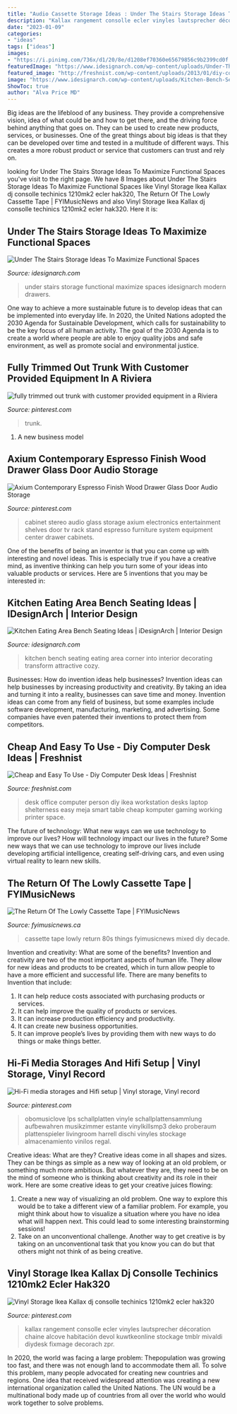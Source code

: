 ```yaml
---
title: "Audio Cassette Storage Ideas : Under The Stairs Storage Ideas To Maximize Functional Spaces"
description: "Kallax rangement consolle ecler vinyles lautsprecher décoration chaine alcove habitación devol kuwtkeonline stockage tmblr mivaldi diydesk fixmage decorach zpr"
date: "2023-01-09"
categories:
- "ideas"
tags: ["ideas"]
images:
- "https://i.pinimg.com/736x/d1/20/8e/d1208ef70360e65679856c9b2399cd0f.jpg"
featuredImage: "https://www.idesignarch.com/wp-content/uploads/Under-The-Stairs-Storage-Ideas_9.jpg"
featured_image: "http://freshnist.com/wp-content/uploads/2013/01/diy-computer-desk-ideas-9.jpg"
image: "https://www.idesignarch.com/wp-content/uploads/Kitchen-Bench-Seating-Ideas_2.jpg"
ShowToc: true
author: "Alva Price MD"
---
```



Big ideas are the lifeblood of any business. They provide a comprehensive vision, idea of what could be and how to get there, and the driving force behind anything that goes on. They can be used to create new products, services, or businesses. One of the great things about big ideas is that they can be developed over time and tested in a multitude of different ways. This creates a more robust product or service that customers can trust and rely on.

	

		
looking for Under The Stairs Storage Ideas To Maximize Functional Spaces you've visit to the right page. We have 8 Images about Under The Stairs Storage Ideas To Maximize Functional Spaces like Vinyl Storage Ikea Kallax dj consolle techinics 1210mk2 ecler hak320, The Return Of The Lowly Cassette Tape | FYIMusicNews and also Vinyl Storage Ikea Kallax dj consolle techinics 1210mk2 ecler hak320. Here it is:
		
    
## Under The Stairs Storage Ideas To Maximize Functional Spaces

<img loading=lazy src="https://www.idesignarch.com/wp-content/uploads/Under-The-Stairs-Storage-Ideas_9.jpg" onerror="this.onerror=null;this.src='https://tse4.mm.bing.net/th?id=OIP.Nzy4pwoePCxEBY-K5Y1siAHaGn&amp;pid=15.1';" alt="Under The Stairs Storage Ideas To Maximize Functional Spaces">

_Source: idesignarch.com_

>under stairs storage functional maximize spaces idesignarch modern drawers. 

	

One way to achieve a more sustainable future is to develop ideas that can be implemented into everyday life. In 2020, the United Nations adopted the 2030 Agenda for Sustainable Development, which calls for sustainability to be the key focus of all human activity. The goal of the 2030 Agenda is to create a world where people are able to enjoy quality jobs and safe environment, as well as promote social and environmental justice.

    
## Fully Trimmed Out Trunk With Customer Provided Equipment In A Riviera

<img loading=lazy src="https://i.pinimg.com/736x/60/2f/cf/602fcfb166c0e5888dc8dcffd9a584d2--trunks-equipment.jpg" onerror="this.onerror=null;this.src='https://tse2.mm.bing.net/th?id=OIP.YkoaiDaZz3bx9q7vO8WREgHaEc&amp;pid=15.1';" alt="fully trimmed out trunk with customer provided equipment in a Riviera">

_Source: pinterest.com_

>trunk. 

	

1. A new business model 

    
## Axium Contemporary Espresso Finish Wood Drawer Glass Door Audio Storage

<img loading=lazy src="https://i.pinimg.com/736x/8b/97/95/8b9795877160068065d2f6817326dad1--tv-media-stands-stereo-cabinet.jpg" onerror="this.onerror=null;this.src='https://tse3.mm.bing.net/th?id=OIP.QKHnrXuY92DepTS5xkDNdwHaIj&amp;pid=15.1';" alt="Axium Contemporary Espresso Finish Wood Drawer Glass Door Audio Storage">

_Source: pinterest.com_

>cabinet stereo audio glass storage axium electronics entertainment shelves door tv rack stand espresso furniture system equipment center drawer cabinets. 

	

One of the benefits of being an inventor is that you can come up with interesting and novel ideas. This is especially true if you have a creative mind, as inventive thinking can help you turn some of your ideas into valuable products or services. Here are 5 inventions that you may be interested in: 

    
## Kitchen Eating Area Bench Seating Ideas | IDesignArch | Interior Design

<img loading=lazy src="https://www.idesignarch.com/wp-content/uploads/Kitchen-Bench-Seating-Ideas_2.jpg" onerror="this.onerror=null;this.src='https://tse2.mm.bing.net/th?id=OIP.xZQaCEhRpKxcpPy9r8hfxAHaE8&amp;pid=15.1';" alt="Kitchen Eating Area Bench Seating Ideas | iDesignArch | Interior Design">

_Source: idesignarch.com_

>kitchen bench seating eating area corner into interior decorating transform attractive cozy. 

	

Businesses: How do invention ideas help businesses?
Invention ideas can help businesses by increasing productivity and creativity. By taking an idea and turning it into a reality, businesses can save time and money. Invention ideas can come from any field of business, but some examples include software development, manufacturing, marketing, and advertising. Some companies have even patented their inventions to protect them from competitors.

    
## Cheap And Easy To Use - Diy Computer Desk Ideas | Freshnist

<img loading=lazy src="http://freshnist.com/wp-content/uploads/2013/01/diy-computer-desk-ideas-9.jpg" onerror="this.onerror=null;this.src='https://tse1.mm.bing.net/th?id=OIP.UsCSknSfZuqWbKisu5y_fwHaFj&amp;pid=15.1';" alt="Cheap and Easy To Use - Diy Computer Desk Ideas | Freshnist">

_Source: freshnist.com_

>desk office computer person diy ikea workstation desks laptop shelterness easy meja smart table cheap komputer gaming working printer space. 

	

The future of technology: What new ways can we use technology to improve our lives?
How will technology impact our lives in the future? Some new ways that we can use technology to improve our lives include developing artificial intelligence, creating self-driving cars, and even using virtual reality to learn new skills.

    
## The Return Of The Lowly Cassette Tape | FYIMusicNews

<img loading=lazy src="https://www.fyimusicnews.ca/sites/default/files/styles/article_page_image/public/field/image/cassette_tape.jpg?itok=0B9fKqTX" onerror="this.onerror=null;this.src='https://tse3.mm.bing.net/th?id=OIP.YYMoy2e9zTJNPMx9MZnvJgHaEn&amp;pid=15.1';" alt="The Return Of The Lowly Cassette Tape | FYIMusicNews">

_Source: fyimusicnews.ca_

>cassette tape lowly return 80s things fyimusicnews mixed diy decade. 

	

Invention and creativity: What are some of the benefits?
Invention and creativity are two of the most important aspects of human life. They allow for new ideas and products to be created, which in turn allow people to have a more efficient and successful life. There are many benefits to Invention that include: 
1. It can help reduce costs associated with purchasing products or services. 
2. It can help improve the quality of products or services. 
3. It can increase production efficiency and productivity. 
4. It can create new business opportunities. 
5. It can improve people’s lives by providing them with new ways to do things or make things better.

    
## Hi-Fi Media Storages And Hifi Setup | Vinyl Storage, Vinyl Record

<img loading=lazy src="https://i.pinimg.com/736x/38/ea/40/38ea40c13b2bea9f09abd9b5d96e2c35.jpg" onerror="this.onerror=null;this.src='https://tse1.mm.bing.net/th?id=OIP.0aWPwbddHPMgMLU61JmkOwHaF6&amp;pid=15.1';" alt="Hi-Fi media storages and Hifi setup | Vinyl storage, Vinyl record">

_Source: pinterest.com_

>obomusiclove lps schallplatten vinyle schallplattensammlung aufbewahren musikzimmer estante vinylkillsmp3 deko proberaum plattenspieler livingroom harrell dischi vinyles stockage almacenamiento vinilos regal. 

	

Creative ideas: What are they?
Creative ideas come in all shapes and sizes. They can be things as simple as a new way of looking at an old problem, or something much more ambitious. But whatever they are, they need to be on the mind of someone who is thinking about creativity and its role in their work. Here are some creative ideas to get your creative juices flowing: 
1) Create a new way of visualizing an old problem. One way to explore this would be to take a different view of a familiar problem. For example, you might think about how to visualize a situation where you have no idea what will happen next. This could lead to some interesting brainstorming sessions! 
2) Take on an unconventional challenge. Another way to get creative is by taking on an unconventional task that you know you can do but that others might not think of as being creative.

    
## Vinyl Storage Ikea Kallax Dj Consolle Techinics 1210mk2 Ecler Hak320

<img loading=lazy src="https://i.pinimg.com/736x/d1/20/8e/d1208ef70360e65679856c9b2399cd0f.jpg" onerror="this.onerror=null;this.src='https://tse4.mm.bing.net/th?id=OIP.JCNj2o2Efq3qL29KEj24GgHaJ3&amp;pid=15.1';" alt="Vinyl Storage Ikea Kallax dj consolle techinics 1210mk2 ecler hak320">

_Source: pinterest.com_

>kallax rangement consolle ecler vinyles lautsprecher décoration chaine alcove habitación devol kuwtkeonline stockage tmblr mivaldi diydesk fixmage decorach zpr. 

	

In 2020, the world was facing a large problem: Thepopulation was growing too fast, and there was not enough land to accommodate them all. To solve this problem, many people advocated for creating new countries and regions. One idea that received widespread attention was creating a new international organization called the United Nations. The UN would be a multinational body made up of countries from all over the world who would work together to solve problems.

